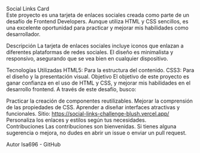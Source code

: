 Social Links Card <br/>
Este proyecto es una tarjeta de enlaces sociales creada como parte de un desafío de Frontend Developers. Aunque utiliza HTML y CSS sencillos, es una excelente oportunidad para practicar y mejorar mis habilidades como desarrollador.

Descripción
La tarjeta de enlaces sociales incluye iconos que enlazan a diferentes plataformas de redes sociales. El diseño es minimalista y responsivo, asegurando que se vea bien en cualquier dispositivo.

Tecnologías Utilizadas
HTML5: Para la estructura del contenido.
CSS3: Para el diseño y la presentación visual.
Objetivo
El objetivo de este proyecto es ganar confianza en el uso de HTML y CSS, y mejorar mis habilidades en el desarrollo frontend. A través de este desafío, busco:

Practicar la creación de componentes reutilizables.
Mejorar la comprensión de las propiedades de CSS.
Aprender a diseñar interfaces atractivas y funcionales.
Sitio:
https://social-links-challenge-blush.vercel.app/
Personaliza los enlaces y estilos según tus necesidades.<br/>
Contribuciones
Las contribuciones son bienvenidas. Si tienes alguna sugerencia o mejora, no dudes en abrir un issue o enviar un pull request.

Autor
Isa696 - GitHub
